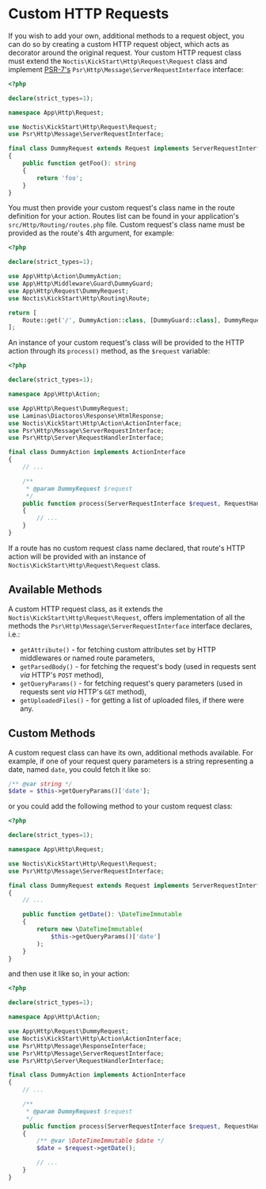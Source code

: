 # Custom HTTP Requests

If you wish to add your own, additional methods to a request object, you can do so by creating a custom HTTP request
object, which acts as decorator around the original request. Your custom HTTP request class must extend the
`Noctis\KickStart\Http\Request\Request` class and implement [PSR-7's](https://www.php-fig.org/psr/psr-7/) 
`Psr\Http\Message\ServerRequestInterface` interface:

```php
<?php

declare(strict_types=1);

namespace App\Http\Request;

use Noctis\KickStart\Http\Request\Request;
use Psr\Http\Message\ServerRequestInterface;

final class DummyRequest extends Request implements ServerRequestInterface
{
    public function getFoo(): string
    {
        return 'foo';
    }
}
```

You must then provide your custom request's class name in the route definition for your action. Routes list can be found
in your application's `src/Http/Routing/routes.php` file. Custom request's class name must be provided as the route's
4th argument, for example:

```php
<?php

declare(strict_types=1);

use App\Http\Action\DummyAction;
use App\Http\Middleware\Guard\DummyGuard;
use App\Http\Request\DummyRequest;
use Noctis\KickStart\Http\Routing\Route;

return [
    Route::get('/', DummyAction::class, [DummyGuard::class], DummyRequest::class),
];
```

An instance of your custom request's class will be provided to the HTTP action through its `process()` method, as the
`$request` variable:

```php
<?php

declare(strict_types=1);

namespace App\Http\Action;

use App\Http\Request\DummyRequest;
use Laminas\Diactoros\Response\HtmlResponse;
use Noctis\KickStart\Http\Action\ActionInterface;
use Psr\Http\Message\ServerRequestInterface;
use Psr\Http\Server\RequestHandlerInterface;

final class DummyAction implements ActionInterface
{
    // ...

    /**
     * @param DummyRequest $request
     */
    public function process(ServerRequestInterface $request, RequestHandlerInterface $handler): HtmlResponse
    {
        // ...
    }
}
```

If a route has no custom request class name declared, that route's HTTP action will be provided with an instance of
`Noctis\KickStart\Http\Request\Request` class.

## Available Methods

A custom HTTP request class, as it extends the `Noctis\KickStart\Http\Request\Request`, offers implementation of all the 
methods the `Psr\Http\Message\ServerRequestInterface` interface declares, i.e.:

* `getAttribute()` - for fetching custom attributes set by HTTP middlewares or named route parameters,
* `getParsedBody()` - for fetching the request's body (used in requests sent _via_ HTTP's `POST` method),
* `getQueryParams()` - for fetching request's query parameters (used in requests sent _via_ HTTP's `GET` method),
* `getUploadedFiles()` - for getting a list of uploaded files, if there were any.

## Custom Methods

A custom request class can have its own, additional methods available. For example, if one of your request query 
parameters is a string representing a date, named `date`, you could fetch it like so:

```php
/** @var string */
$date = $this->getQueryParams()['date'];
```

or you could add the following method to your custom request class:

```php
<?php

declare(strict_types=1);

namespace App\Http\Request;

use Noctis\KickStart\Http\Request\Request;
use Psr\Http\Message\ServerRequestInterface;

final class DummyRequest extends Request implements ServerRequestInterface
{
    // ...

    public function getDate(): \DateTimeImmutable
    {
        return new \DateTimeImmutable(
            $this->getQueryParams()['date']
        );
    }
}

```

and then use it like so, in your action:

```php
<?php

declare(strict_types=1);

namespace App\Http\Action;

use App\Http\Request\DummyRequest;
use Noctis\KickStart\Http\Action\ActionInterface;
use Psr\Http\Message\ResponseInterface;
use Psr\Http\Message\ServerRequestInterface;
use Psr\Http\Server\RequestHandlerInterface;

final class DummyAction implements ActionInterface
{
    // ...

    /**
     * @param DummyRequest $request
     */
    public function process(ServerRequestInterface $request, RequestHandlerInterface $handler): ResponseInterface
    {
        /** @var \DateTimeImmutable $date */
        $date = $request->getDate();

        // ...
    }
}
```
